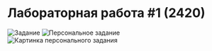 # Лабораторная работа #1 (2420)
![Задание](https://github.com/slamach/web-lab1/blob/master/doc/task.png?raw=true)
![Персональное задание](https://github.com/slamach/web-lab1/blob/master/doc/personal_task.png?raw=true)
![Картинка персонального задания](https://github.com/slamach/web-lab1/blob/master/doc/personal_task_img.png?raw=true)
